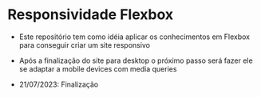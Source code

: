 # Responsividade Flexbox

- Este repositório tem como idéia aplicar os conhecimentos em Flexbox para conseguir criar um site responsivo

- Após a finalização do site para desktop o próximo passo será fazer ele se adaptar a mobile devices com media queries

- 21/07/2023: Finalização
